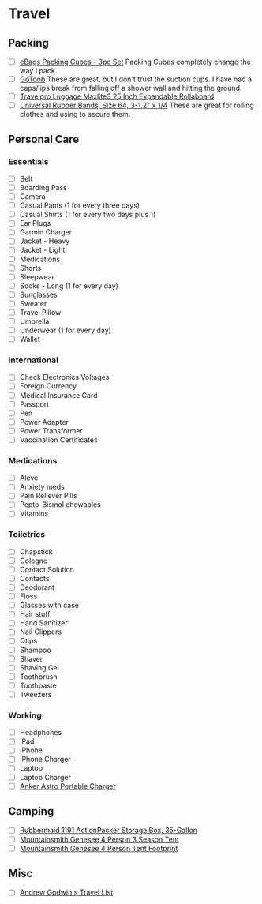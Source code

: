 # Travel

## Packing

- [ ] [eBags Packing Cubes - 3pc Set](http://www.amazon.com/eBags-Packing-Cubes-3pc-Denim/dp/B0013KGEJW) Packing Cubes completely change the way I pack.
- [ ] [GoToob](http://www.amazon.com/humangear-GoToob-Travel-Bottles-3-pack/dp/B002WUVOBA) These are great, but I don't trust the suction cups. I have had a caps/lips break from falling off a shower wall and hitting the ground.
- [ ] [Travelpro Luggage Maxlite3 25 Inch Expandable Rollaboard](http://www.amazon.com/gp/product/B00HXD5Y1M/)
- [ ] [Universal Rubber Bands, Size 64, 3-1.2" x 1/4](http://www.amazon.com/Universal-Rubber-Bands-3-1-2-164/dp/B0007893VM) These are great for rolling clothes and using to secure them.

## Personal Care

### Essentials

- [ ] Belt
- [ ] Boarding Pass
- [ ] Camera
- [ ] Casual Pants (1 for every three days)
- [ ] Casual Shirts (1 for every two days plus 1)
- [ ] Ear Plugs
- [ ] Garmin Charger
- [ ] Jacket - Heavy 
- [ ] Jacket - Light 
- [ ] Medications
- [ ] Shorts
- [ ] Sleepwear
- [ ] Socks - Long (1 for every day)
- [ ] Sunglasses
- [ ] Sweater
- [ ] Travel Pillow
- [ ] Umbrella
- [ ] Underwear (1 for every day)
- [ ] Wallet

### International

- [ ] Check Electronics Voltages
- [ ] Foreign Currency
- [ ] Medical Insurance Card
- [ ] Passport
- [ ] Pen
- [ ] Power Adapter
- [ ] Power Transformer
- [ ] Vaccination Certificates

### Medications

- [ ] Aleve
- [ ] Anxiety meds
- [ ] Pain Reliever Pills
- [ ] Pepto-Bismol chewables
- [ ] Vitamins

### Toiletries

- [ ] Chapstick
- [ ] Cologne
- [ ] Contact Solution
- [ ] Contacts
- [ ] Deodorant
- [ ] Floss
- [ ] Glasses with case
- [ ] Hair stuff
- [ ] Hand Sanitizer
- [ ] Nail Clippers
- [ ] Qtips
- [ ] Shampoo
- [ ] Shaver
- [ ] Shaving Gel
- [ ] Toothbrush
- [ ] Toothpaste
- [ ] Tweezers

### Working

- [ ] Headphones
- [ ] iPad
- [ ] iPhone
- [ ] iPhone Charger
- [ ] Laptop
- [ ] Laptop Charger
- [ ] [Anker Astro Portable Charger](http://www.amazon.com/Anker-Ultra-Compact-Generation-Techonology-High-Quality/dp/B00EF1OGOG)

## Camping

- [ ] [Rubbermaid 1191 ActionPacker Storage Box, 35-Gallon](http://www.amazon.com/Rubbermaid-1191-ActionPacker-Storage-35-Gallon/dp/B000I1BU6E)
- [ ] [Mountainsmith Genesee 4 Person 3 Season Tent](http://www.amazon.com/Mountainsmith-Genesee-Person-Season-Lotus/dp/B00452C2KA)
- [ ] [Mountainsmith Genesee 4 Person Tent Footprint](http://www.amazon.com/Mountainsmith-Genesee-Person-Tent-Footprint/dp/B005LUROEO)

## Misc

- [ ] [Andrew Godwin's Travel List](https://gist.github.com/andrewgodwin/7731b20eccfbe54a25d1)
